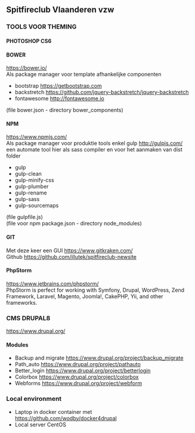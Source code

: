 ## Spitfireclub Vlaanderen vzw

### TOOLS VOOR THEMING

#### PHOTOSHOP CS6

#### BOWER
https://bower.io/  
Als package manager voor template afhankelijke componenten 
- bootstrap https://getbootstrap.com
- backstretch https://github.com/jquery-backstretch/jquery-backstretch
- fontawesome http://fontawesome.io  

(file bower.json - directory bower_components)
#### NPM
https://www.npmjs.com/  
Als package manager voor produktie tools enkel gulp 
http://gulpjs.com/   
een automate tool hier als sass compiler en voor het aanmaken van dist folder    
- gulp
- gulp-clean
- gulp-minify-css
- gulp-plumber
- gulp-rename
- gulp-sass
- gulp-sourcemaps  

(file gulpfile.js)  
(file voor npm package.json - directory node_modules)  

#### GIT
Met deze keer een GUI https://www.gitkraken.com/   
Github https://github.com/illutek/spitfireclub-newsite 

#### PhpStorm
https://www.jetbrains.com/phpstorm/  
PhpStorm is perfect for working with Symfony, Drupal, WordPress, Zend 
Framework, Laravel, Magento, Joomla!, CakePHP, Yii, and other frameworks.  

### CMS DRUPAL8
https://www.drupal.org/  

#### Modules  

- Backup and migrate https://www.drupal.org/project/backup_migrate  
- Path_auto https://www.drupal.org/project/pathauto  
- Better_login  https://www.drupal.org/project/betterlogin 
- Colorbox  https://www.drupal.org/project/colorbox  
- Webforms  https://www.drupal.org/project/webform

### Local environment  

- Laptop in docker container met  https://github.com/wodby/docker4drupal  
- Local server CentOS



 